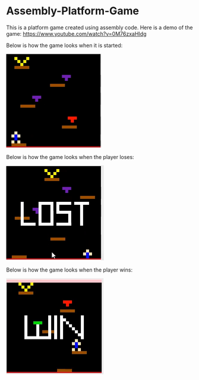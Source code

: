 # Assembly-Platform-Game
This is a platform game created using assembly code. Here is a demo of the game: https://www.youtube.com/watch?v=0M76zxaHIdg

Below is how the game looks when it is started:

![error loading](Screenshots/Start.PNG)

Below is how the game looks when the player loses:

![error loading](Screenshots/Lost.PNG)

Below is how the game looks when the player wins:

![error loading](Screenshots/Win.PNG)
